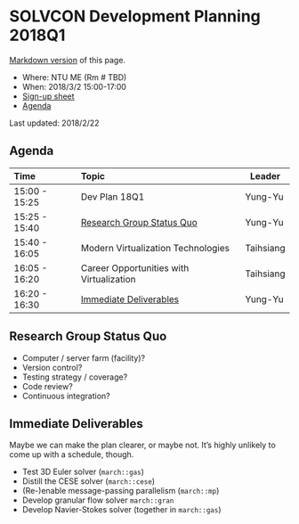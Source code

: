 # SOLVCON Development Planning 2018Q1

[Markdown version](https://github.com/solvcon/seminar/blob/gh-pages/2018/plan18q1/index.md) of this page.

* Where: NTU ME (Rm # TBD)
* When: 2018/3/2 15:00-17:00
* [Sign-up sheet](https://github.com/solvcon/seminar/issues/8)
* [Agenda](#agenda)

Last updated: 2018/2/22

## <a name="agenda"></a>Agenda

| Time          | Topic                                    | Leader    |
| :------------ | :--------------------------------------- | --------- |
| 15:00 - 15:25 | Dev Plan 18Q1                            | Yung-Yu   |
| 15:25 - 15:40 | [Research Group Status Quo](#statusquo)  | Yung-Yu   |
| 15:40 - 16:05 | Modern Virtualization Technologies       | Taihsiang |
| 16:05 - 16:20 | Career Opportunities with Virtualization | Taihsiang |
| 16:20 - 16:30 | [Immediate Deliverables](#deliverables)  | Yung-Yu   |

## <a name="statusquo"></a>Research Group Status Quo

* Computer / server farm (facility)?
* Version control?
* Testing strategy / coverage?
* Code review?
* Continuous integration?

## <a name="deliverables"></a>Immediate Deliverables

Maybe we can make the plan clearer, or maybe not.  It’s highly unlikely to come up with a schedule, though.

* Test 3D Euler solver (`march::gas`)
* Distill the CESE solver (`march::cese`)
* (Re-)enable message-passing parallelism (`march::mp`)
* Develop granular flow solver `march::gran`
* Develop Navier-Stokes solver (together in `march::gas`)